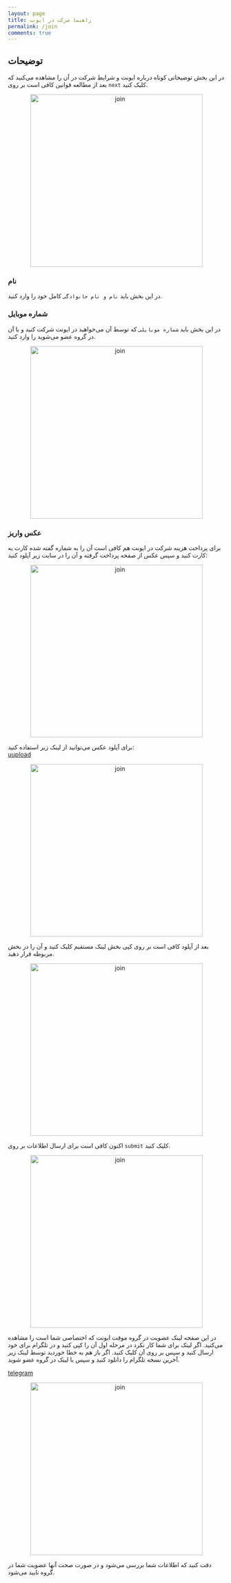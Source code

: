 ```yaml
---
layout: page
title: راهنما شرکت در ایونت
permalink: /join
comments: true
---
```


## توضیحات
در این بخش توضیحاتی کوتاه درباره ایونت و شرایط شرکت در آن را مشاهده می‌کنید که بعد از مطالعه قوانین کافی است بر روی `next` کلیک کنید.  

<p align="center">
  <img src="/assets/img/join/01.jpg" alt="join" width="400" />
</p>

### نام
در این بخش باید `نام و نام خانوادگی` کامل خود را وارد کنید.  
### شماره موبایل
در این بخش باید `شماره موبایلی` که توسط آن می‌خواهید در ایونت شرکت کنید و با آن در گروه عضو می‌شوید را وارد کنید.  

<p align="center">
  <img src="/assets/img/join/02.jpg" alt="join" width="400" />
</p>

### عکس واریز
برای پرداخت هزینه شرکت در ایونت هم کافی است آن را به شماره گفته شده کارت به کارت کنید و سپس عکس از صفحه پرداخت گرفته و آن را در سایت زیر آپلود کنید:

<p align="center">
  <img src="/assets/img/join/06.jpg" alt="join" width="400" />
</p>

برای آپلود عکس می‌توانید از لینک زیر استفاده کنید:  
[uupload](https://uupload.ir/)  

<p align="center">
  <img src="/assets/img/join/07.jpg" alt="join" width="400" />
</p>

بعد از آپلود کافی است بر روی کپی بخش لینک مستقیم کلیک کنید و آن را در بخش مربوطه قرار دهید.  

<p align="center">
  <img src="/assets/img/join/08.jpg" alt="join" width="400" />
</p>

اکنون کافی است برای ارسال اطلاعات بر روی `submit` کلیک کنید.

<p align="center">
  <img src="/assets/img/join/03.jpg" alt="join" width="400" />
</p>

در این صفحه لینک عضویت در گروه موقت ایونت که اختصاصی شما است را مشاهده می‌کنید.
اگر لینک برای شما کار نکرد در مرحله اول آن را کپی کنید و در تلگرام برای خود ارسال کنید و سپس بر روی آن کلیک کنید. اگر باز هم به خطا خوردید توسط لینک زیر آخرین نسخه تلگرام را دانلود کنید و سپس با لینک در گروه عضو شوید.  

[telegram](https://telegram.org/android)  

<p align="center">
  <img src="/assets/img/join/04.jpg" alt="join" width="400" />
</p>

دقت کنید که اطلاعات شما بررسی می‌شود و در صورت صحت آنها عضویت شما در گروه تایید می‌شود.
